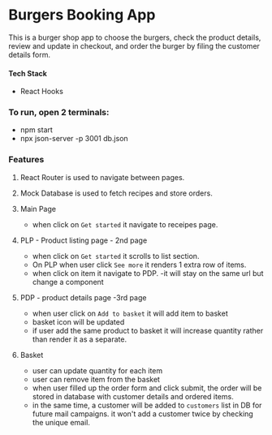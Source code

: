 # Burgers Booking App


This is a burger shop app to choose the burgers, check the product details, review and update in checkout, and order the burger by filing the customer details form.

#### Tech Stack

- React Hooks

### To run, open 2 terminals:

- npm start
- npx json-server -p 3001 db.json

### Features

1. React Router is used to navigate between pages.
2. Mock Database is used to fetch recipes and store orders.
3. Main Page

   - when click on `Get started` it navigate to receipes page.

4. PLP - Product listing page - 2nd page

   - when click on `Get started` it scrolls to list section.
   - On PLP when user click `See more` it renders 1 extra row of items.
   - when click on item it navigate to PDP.
     -it will stay on the same url but change a component

5. PDP - product details page -3rd page

   - when user click on `Add to basket` it will add item to basket
   - basket icon will be updated
   - if user add the same product to basket it will increase quantity rather than render it as a separate.

6. Basket
   - user can update quantity for each item
   - user can remove item from the basket
   - when user filled up the order form and click submit, the order will be stored in database with customer details and ordered items.
   - in the same time, a customer will be added to `customers` list in DB for future mail campaigns.
     it won't add a customer twice by checking the unique email.
